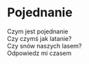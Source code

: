 # Pojednanie

Czym jest pojednanie  
Czy czymś jak latanie?  
Czy snów naszych lasem?  
Odpowiedz mi czasem  
